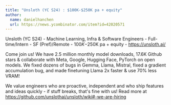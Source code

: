```yaml
---
title: "Unsloth (YC S24) : $100K-$250K pa + equity"
author:
  name: danielhanchen
  url: https://news.ycombinator.com/item?id=42020571
---
```

Unsloth (YC S24) - Machine Learning, Infra &amp; Software Engineers - Full-time&#x2F;Intern - SF (Pref)&#x2F;Remote - $100K-$250K pa + equity - <a href="https:&#x2F;&#x2F;unsloth.ai&#x2F;">https:&#x2F;&#x2F;unsloth.ai&#x2F;</a>

Come join us! We have 2.5 million monthly model downloads, 17.6K Github stars &amp; collaborate with Meta, Google, Hugging Face, PyTorch on open models. We fixed dozens of bugs in Gemma, Llama, Mistral, fixed a gradient accumulation bug, and made finetuning Llama 2x faster &amp; use 70% less VRAM!

We value engineers who are proactive, independent and who ship features and ideas quickly - if stuff breaks, that&#x27;s fine with us! Read more at <a href="https:&#x2F;&#x2F;github.com&#x2F;unslothai&#x2F;unsloth&#x2F;wiki#-we-are-hiring">https:&#x2F;&#x2F;github.com&#x2F;unslothai&#x2F;unsloth&#x2F;wiki#-we-are-hiring</a>
<JobApplication />
